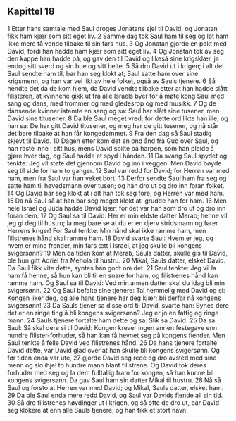 ## Kapittel 18

1 Etter hans samtale med Saul droges Jonatans sjel til David, og Jonatan fikk ham kjær som sitt eget liv.
2 Samme dag tok Saul ham til seg og lot ham ikke mere få vende tilbake til sin fars hus.
3 Og Jonatan gjorde en pakt med David, fordi han hadde ham kjær som sitt eget liv.
4 Og Jonatan tok av seg den kappe han hadde på, og gav den til David og likeså sine krigsklær, ja endog sitt sverd og sin bue og sitt belte.
5 Så dro David ut i krigen; i alt det Saul sendte ham til, bar han seg klokt at; Saul satte ham over sine krigsmenn, og han var vel likt av hele folket, også av Sauls tjenere.
6 Så hendte det da de kom hjem, da David vendte tilbake etter at han hadde slått filisteren, at kvinnene gikk ut fra alle Israels byer for å møte kong Saul med sang og dans, med trommer og med gledesrop og med musikk.
7 Og de dansende kvinner istemte en sang og sa: Saul har slått sine tusener, men David sine titusener.
8 Da ble Saul meget vred; for dette ord likte han ille, og han sa: De har gitt David titusener, og meg har de gitt tusener, og nå står det bare tilbake at han får kongedømmet.
9 Fra den dag så Saul stadig skjevt til David.
10 Dagen etter kom det en ond ånd fra Gud over Saul, og han raste inne i sitt hus, mens David spilte på harpen, som han pleide å gjøre hver dag, og Saul hadde et spyd i hånden.
11 Da svang Saul spydet og tenkte: Jeg vil støte det gjennom David og inn i veggen. Men David bøyde seg til side for ham to ganger.
12 Saul var redd for David; for Herren var med ham, men fra Saul var han veket bort.
13 Derfor sendte Saul ham fra seg og satte ham til høvedsmann over tusen; og han dro ut og dro inn foran folket.
14 Og David bar seg klokt at i alt han tok seg fore, og Herren var med ham.
15 Da nå Saul så at han bar seg meget klokt at, grudde han for ham.
16 Men hele Israel og Juda hadde David kjær; for det var han som dro ut og dro inn foran dem.
17 Og Saul sa til David: Her er min eldste datter Merab; henne vil jeg gi deg til hustru; la meg bare se at du er en djerv stridsmann og fører Herrens kriger! For Saul tenkte: Min hånd skal ikke ramme ham, men filistrenes hånd skal ramme ham.
18 David svarte Saul: Hvem er jeg, og hvem er mine frender, min fars ætt i Israel, at jeg skulle bli kongens svigersønn?
19 Men da tiden kom at Merab, Sauls datter, skulle gis til David, ble hun gitt Adriel fra Mehola til hustru.
20 Mikal, Sauls datter, elsket David. Da Saul fikk vite dette, syntes han godt om det.
21 Saul tenkte: Jeg vil la ham få henne, så hun kan bli til en snare for ham, og filistrenes hånd kan ramme ham. Og Saul sa til David: Ved min annen datter skal du idag bli min svigersønn.
22 Og Saul befalte sine tjenere: Tal hemmelig med David og si: Kongen liker deg, og alle hans tjenere har deg kjær; bli derfor nå kongens svigersønn!
23 Da Sauls tjener sa disse ord til David, svarte han: Synes dere det er en ringe ting å bli kongens svigersønn? Jeg er jo en fattig og ringe mann.
24 Sauls tjenere fortalte ham dette og sa: Slik sa David.
25 Da sa Saul: Så skal dere si til David: Kongen krever ingen annen festegave enn hundre filister-forhuder, så han kan få hevnet seg på kongens fiender. Men Saul tenkte å felle David ved filistrenes hånd.
26 Da hans tjenere fortalte David dette, var David glad over at han skulle bli kongens svigersønn. Og før tiden enda var ute,
27 gjorde David seg rede og dro avsted med sine menn og slo ihjel to hundre mann blant filistrene. Og David tok deres forhuder med seg og la dem fulltallig fram for kongen, så han kunne bli kongens svigersønn. Da gav Saul ham sin datter Mikal til hustru.
28 Nå så Saul og forsto at Herren var med David; og Mikal, Sauls datter, elsket ham.
29 Da ble Saul enda mere redd David, og Saul var Davids fiende all sin tid.
30 Så dro filistrenes høvdinger ut i krigen, og så ofte de dro ut, bar David seg klokere at enn alle Sauls tjenere, og han fikk et stort navn.
